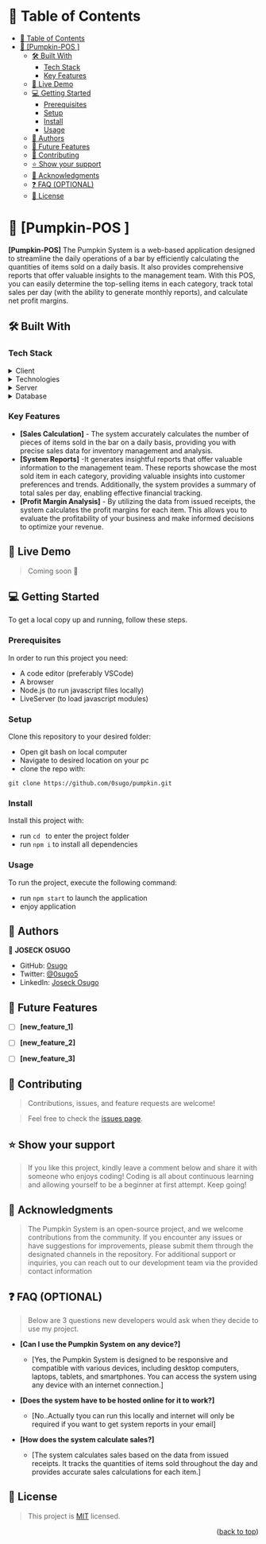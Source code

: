 <!-- TABLE OF CONTENTS -->

# 📗 Table of Contents

- [📗 Table of Contents](#-table-of-contents)
- [📖 \[Pumpkin-POS \] ](#-pumpkin-pos--)
  - [🛠 Built With ](#-built-with-)
    - [Tech Stack ](#tech-stack-)
    - [Key Features ](#key-features-)
  - [🚀 Live Demo ](#-live-demo-)
  - [💻 Getting Started ](#-getting-started-)
    - [Prerequisites](#prerequisites)
    - [Setup](#setup)
    - [Install](#install)
    - [Usage](#usage)
  - [👥 Authors ](#-authors-)
  - [🔭 Future Features ](#-future-features-)
  - [🤝 Contributing ](#-contributing-)
  - [⭐️ Show your support ](#️-show-your-support-)
  - [🙏 Acknowledgments ](#-acknowledgments-)
  - [❓ FAQ (OPTIONAL) ](#-faq-optional-)
  - [📝 License ](#-license-)

<!-- PROJECT DESCRIPTION -->

# 📖 [Pumpkin-POS ] <a name="about-project"></a>

**[Pumpkin-POS]** The Pumpkin System is a web-based application designed to streamline the daily operations of a bar by efficiently calculating the quantities of items sold on a daily basis. It also provides comprehensive reports that offer valuable insights to the management team. With this POS, you can easily determine the top-selling items in each category, track total sales per day (with the ability to generate monthly reports), and calculate net profit margins.



## 🛠 Built With <a name="built-with"></a>

### Tech Stack <a name="tech-stack"></a>

<details>
  <summary>Client</summary>
   <ul>
    <li><a href="https://developer.mozilla.org/en-US/docs/Web/HTML">HTML</a></li>
    <li><a href="https://developer.mozilla.org/en-US/docs/Web/CSS">CSS</a></li>
    <li><a href="https://developer.mozilla.org/en-US/docs/Web/JavaScript">JavaScript</a></li>    
    <li><a href="https://developer.mozilla.org/en-US/docs/Web/JavaScript">JavaScript</a></li>    
    <li><a href="https://developer.mozilla.org/en-US/docs/Web/JavaScript">JavaScript</a></li>    
    <li><a href="https://developer.mozilla.org/en-US/docs/Web/JavaScript">JavaScript</a></li>    
  </ul>
</details>

<details>
<summary>Technologies</summary>
  <ul>
    <li><a href="https://create-react-app.dev">React</a></li>
  </ul>
</details>

<details>
  <summary>Server</summary>
  <ul>
    <li><a href="https://expressjs.com/">Express.js</a></li>
  </ul>
</details>

<details>
<summary>Database</summary>
  <ul>
    <li><a href="https://www.postgresql.org/">PostgreSQL</a></li>
  </ul>
</details>

<!-- Features -->

### Key Features <a name="key-features"></a>

- **[Sales Calculation]** - The system accurately calculates the number of pieces of items sold in the bar on a daily basis, providing you with precise sales data for inventory management and analysis.
- **[System Reports]** -It generates insightful reports that offer valuable information to the management team. These reports showcase the most sold item in each category, providing valuable insights into customer preferences and trends. Additionally, the system provides a summary of total sales per day, enabling effective financial tracking.
- **[Profit Margin Analysis]** - By utilizing the data from issued receipts, the system calculates the profit margins for each item. This allows you to evaluate the profitability of your business and make informed decisions to optimize your revenue.


<!-- LIVE DEMO -->

## 🚀 Live Demo <a name="live-demo"></a>

> Coming soon 🚀 

<!-- - [Live Demo Link](https://yourdeployedapplicationlink.com) -->

<!-- GETTING STARTED -->

## 💻 Getting Started <a name="getting-started"></a>

To get a local copy up and running, follow these steps.

### Prerequisites

In order to run this project you need:
- A code editor (preferably VSCode)
- A browser
- Node.js (to run javascript files locally)
- LiveServer (to load javascript modules)

<!--
Example command:

```sh
 gem install rails
```
 -->

### Setup
Clone this repository to your desired folder:

- Open git bash on local computer
- Navigate to desired location on your pc
- clone the repo with: 

```git clone https://github.com/0sugo/pumpkin.git```

<!--
Example commands:

```sh
  cd my-folder
  git clone git@github.com:myaccount/my-project.git
```
--->

### Install

Install this project with:

- run ```cd ``` to enter the project folder
- run ```npm i``` to install all dependencies

<!--
Example command:

```sh
  cd my-project
  gem install
```
--->

### Usage

To run the project, execute the following command:

- run ```npm start``` to launch the application
- enjoy application

<!--
Example command:

```sh
  rails server
```
--->

<!-- AUTHORS -->

## 👥 Authors <a name="authors"></a>

👤 **JOSECK OSUGO**

- GitHub: [0sugo](https://github.com/0sugo)
- Twitter: [@0sugo5](https://twitter.com/osugo5)
- LinkedIn: [Joseck Osugo](https://www.linkedin.com/in/joseck-osugo/)



<!-- FUTURE FEATURES -->

## 🔭 Future Features <a name="future-features"></a>

- [ ] **[new_feature_1]**
- [ ] **[new_feature_2]**
- [ ] **[new_feature_3]**


<!-- CONTRIBUTING -->

## 🤝 Contributing <a name="contributing"></a>

> Contributions, issues, and feature requests are welcome!

> Feel free to check the [issues page](https://github.com/0sugo/pumpkin/issues).


<!-- SUPPORT -->

## ⭐️ Show your support <a name="support"></a>

> If you like this project, kindly leave a comment below and share it with someone who enjoys coding! Coding is all about continuous learning and allowing yourself to be a beginner at first attempt. Keep going! 


<!-- ACKNOWLEDGEMENTS -->

## 🙏 Acknowledgments <a name="acknowledgements"></a>

> The Pumpkin System is an open-source project, and we welcome contributions from the community. If you encounter any issues or have suggestions for improvements, please submit them through the designated channels in the repository. For additional support or inquiries, you can reach out to our development team via the provided contact information

<!-- FAQ (optional) -->

## ❓ FAQ (OPTIONAL) <a name="faq"></a>

>Below are 3 questions new developers would ask when they decide to use my project.

- **[Can I use the Pumpkin System on any device?]**

  - [Yes, the Pumpkin System is designed to be responsive and compatible with various devices, including desktop computers, laptops, tablets, and smartphones. You can access the system using any device with an internet connection.]

- **[Does the system have to be hosted online for it to work?]**
  - [No..Actually tyou can run this locally and internet will only be required if you want to get system reports in your email]
- **[How does the system calculate sales?]**
  - [The system calculates sales based on the data from issued receipts. It tracks the quantities of items sold throughout the day and provides accurate sales calculations for each item.]

<!-- LICENSE -->

## 📝 License <a name="license"></a>

> This project is [MIT](./LICENSE) licensed.

<p align="right">(<a href="#readme-top">back to top</a>)</p>

